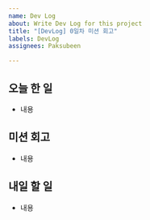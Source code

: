 ```yaml
---
name: Dev Log
about: Write Dev Log for this project
title: "[DevLog] 0일차 미션 회고"
labels: DevLog
assignees: Paksubeen

---
```


## 오늘 한 일
- 내용 

## 미션 회고
- 내용

## 내일 할 일
- 내용
